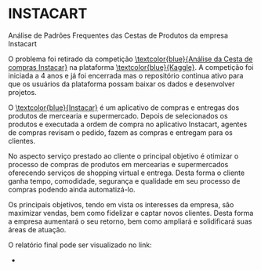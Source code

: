 # INSTACART
Análise de Padrões Frequentes das Cestas de Produtos da empresa Instacart


O problema foi retirado da competição [\textcolor{blue}{Análise da Cesta de compras Instacar}](https://www.kaggle.com/c/instacart-market-basket-analysis) na plataforma [\textcolor{blue}{Kaggle}](https://www.kaggle.com/). A competição foi iniciada a 4 anos e já foi encerrada mas o repositório continua ativo para que os usuários da plataforma possam baixar os dados e desenvolver projetos.
 
O [\textcolor{blue}{Instacar}](https://www.instacart.com/) é um aplicativo de compras e entregas dos produtos de mercearia e supermercado. Depois de selecionados os produtos e executada a ordem de compra no aplicativo Instacart, agentes de compras revisam o pedido, fazem as compras e entregam para os clientes.

No aspecto serviço prestado ao cliente o principal objetivo é otimizar o processo de compras de produtos em mercearias e supermercados oferecendo serviços de shopping virtual e entrega. Desta forma o cliente ganha tempo, comodidade, segurança e qualidade em seu processo de compras podendo ainda automatizá-lo.

 
Os principais objetivos, tendo em vista os interesses da empresa, são maximizar vendas, bem como fidelizar e captar novos clientes. Desta forma a empresa aumentará o seu retorno, bem como ampliará e solidificará suas áreas de atuação.

O relatório final pode ser visualizado no link:

* 
